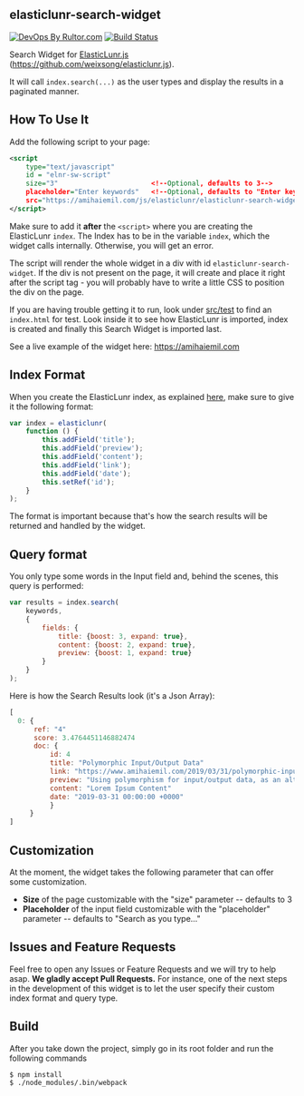 ## elasticlunr-search-widget

[![DevOps By Rultor.com](http://www.rultor.com/b/amihaiemil/elasticlunr-search-widget)](http://www.rultor.com/p/amihaiemil/elasticlunr-search-widget)
[![Build Status](https://travis-ci.org/amihaiemil/elasticlunr-search-widget.svg?branch=master)](https://travis-ci.org/amihaiemil/elasticlunr-search-widget)

Search Widget for [ElasticLunr.js](http://elasticlunr.com/) (https://github.com/weixsong/elasticlunr.js). 

It will call ``index.search(...)`` as the user types and display the results in a paginated manner.

## How To Use It

Add the following script to your page:

```xml
<script
    type="text/javascript"
    id = "elnr-sw-script"
    size="3"                       <!--Optional, defaults to 3-->
    placeholder="Enter keywords"   <!--Optional, defaults to "Enter keywords..."-->
    src="https://amihaiemil.com/js/elasticlunr/elasticlunr-search-widget.min.js"> <!--Latest ElasticLunr search widget-->
</script>
```

Make sure to add it **after** the ``<script>`` where you are creating the ElasticLunr ``index``. The Index has to be in the variable ``index``, which the widget calls internally. Otherwise, you will get an error.

The script will render the whole widget in a div with id ``elasticlunr-search-widget``. If the div is not present on the page, it will create and place it right after the script tag - you will probably have to write a little CSS to position the div on the page.

If you are having trouble getting it to run, look under [src/test](https://github.com/amihaiemil/elasticlunr-search-widget/tree/master/src/test) to find an ``index.html`` for test. Look inside it to see how ElasticLunr is imported, index is created and finally this Search Widget is imported last.

See a live example of the widget here: https://amihaiemil.com

## Index Format

When you create the ElasticLunr index, as explained [here](http://elasticlunr.com/), make sure to give it the following format:

```javascript
var index = elasticlunr(
    function () {
        this.addField('title');
        this.addField('preview');
        this.addField('content');
        this.addField('link');
        this.addField('date');
        this.setRef('id');
    }
);
```

The format is important because that's how the search results will be returned and handled by the widget.

## Query format

You only type some words in the Input field and, behind the scenes, this query is performed:

```javascript
var results = index.search(
    keywords,
    {
        fields: {
            title: {boost: 3, expand: true},
            content: {boost: 2, expand: true},
            preview: {boost: 1, expand: true}
        }
    }
);
```

Here is how the Search Results look (it's a Json Array):

```javascript
[
  0: {
      ref: "4"
      score: 3.4764451146882474
      doc: {
          id: 4
          title: "Polymorphic Input/Output Data"
          link: "https://www.amihaiemil.com/2019/03/31/polymorphic-input-output-data.html"
          preview: "Using polymorphism for input/output data, as an alternative to model classes"
          content: "Lorem Ipsum Content"
          date: "2019-03-31 00:00:00 +0000"
          }
     }
]
```

## Customization

At the moment, the widget takes the following parameter that can offer some customization.

  * **Size** of the page customizable with the "size" parameter -- defaults to 3
  * **Placeholder** of the input field customizable with the "placeholder" parameter -- defaults to "Search as you type..."

## Issues and Feature Requests

Feel free to open any Issues or Feature Requests and we will try to help asap. **We gladly accept Pull Requests.** For instance, one of the next steps in the development of this widget is to let the user specify their custom index format and query type.

## Build
After you take down the project, simply go in its root folder and run the following commands

```shell
$ npm install
$ ./node_modules/.bin/webpack
```

